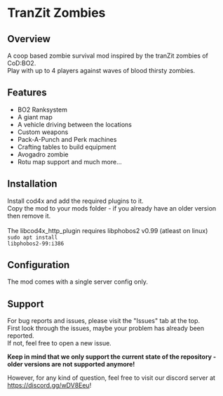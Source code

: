# TranZit Zombies

## Overview

A coop based zombie survival mod inspired by the tranZit zombies of CoD:BO2.<br/>
Play with up to 4 players against waves of blood thirsty zombies.<br/>

## Features
- BO2 Ranksystem
- A giant map
- A vehicle driving between the locations
- Custom weapons
- Pack-A-Punch and Perk machines
- Crafting tables to build equipment
- Avogadro zombie
- Rotu map support
and much more...

## Installation

Install cod4x and add the required plugins to it.<br/>
Copy the mod to your mods folder - if you already have an older version then remove it.<br/>
<br/>
The libcod4x_http_plugin requires libphobos2 v0.99 (atleast on linux)<br/>
<code>sudo apt install libphobos2-99:i386</code>

## Configuration

The mod comes with a single server config only.<br/>

## Support
For bug reports and issues, please visit the "Issues" tab at the top.<br/>
First look through the issues, maybe your problem has already been reported.<br/>
If not, feel free to open a new issue.<br/>

**Keep in mind that we only support the current state of the repository - older versions are not supported anymore!**

However, for any kind of question, feel free to visit our discord server at https://discord.gg/wDV8Eeu!
